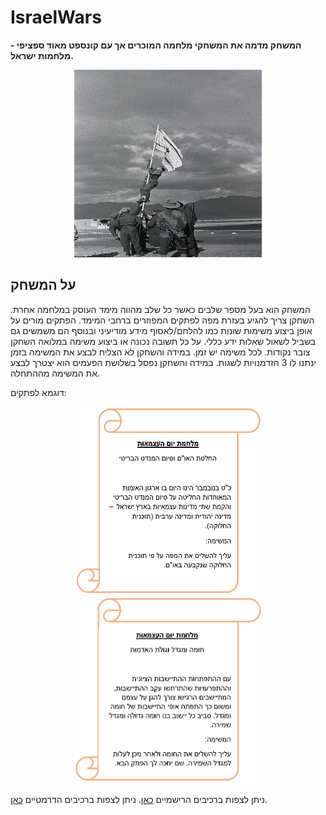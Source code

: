 # IsraelWars

**המשחק מדמה את המשחקי מלחמה  המוכרים אך עם קונספט מאוד ספציפי - מלחמות ישראל.** 

<p align="center">
 <img
   src="/images/Raising_the_Ink_Flag.jpg"
   alt="Raising_the_Ink_Flag"
   title="Raising_the_Ink_Flag"
   style="display: inline-block; width: 300px; height: 300px; margin-left: auto; margin-right: auto;">
 </p>

## על המשחק
המשחק הוא בעל מספר שלבים כאשר כל שלב מהווה מימד העוסק במלחמה אחרת. השחקן צריך להגיע בעזרת מפה לפתקים המפוזרים ברחבי המימד. הפתקים מורים על אופן ביצוע משימות שונות כמו להלחם/לאסוף מידע מודיעיני ובנוסף הם משמשים גם בשביל לשאול שאלות ידע כללי. על כל תשובה נכונה או ביצוע משימה במלואה השחקן צובר נקודות. לכל משימה יש זמן. במידה והשחקן לא הצליח לבצע את המשימה בזמן ינתנו לו 3 הזדמנויות לשגות. במידה והשחקן נפסל בשלושת הפעמים הוא יצטרך לבצע את המשימה מההתחלה.

דוגמא לפתקים:
<p align="center">
 <img
   src="/images/mission2.png"
   alt="Raising_the_Ink_Flag"
   title="Raising_the_Ink_Flag"
   style="display: inline-block; width: 300px; height: 300px; margin-left: auto; margin-right: auto;">
 <img
   src="/images/mission1.png"
   alt="Raising_the_Ink_Flag"
   title="Raising_the_Ink_Flag"
   style="display: inline-block; width: 300px; height: 300px; margin-left: auto; margin-right: auto;">
 </p>

ניתן לצפות ברכיבים הרישמיים [כאן](https://github.com/Game-Dev-RDA/IsraelWars/blob/main/formal-elements.md).
ניתן לצפות ברכיבים הדרמטיים [כאן](https://github.com/Game-Dev-RDA/IsraelWars/blob/main/Dramatic%20Components.pdf).
